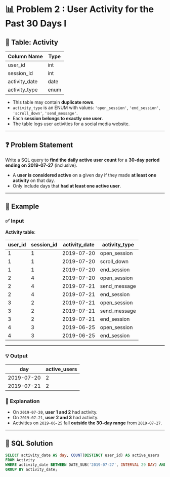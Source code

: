 # 📊 Problem 2 : User Activity for the Past 30 Days I

## 📝 Table: Activity

| Column Name   | Type  |
|---------------|-------|
| user_id       | int   |
| session_id    | int   |
| activity_date | date  |
| activity_type | enum  |

- This table may contain **duplicate rows**.
- `activity_type` is an ENUM with values: `'open_session'`, `'end_session'`, `'scroll_down'`, `'send_message'`.
- Each **session belongs to exactly one user**.
- The table logs user activities for a social media website.

---

## ❓ Problem Statement

Write a SQL query to **find the daily active user count** for a **30-day period ending on 2019-07-27** (inclusive).

- A **user is considered active** on a given day if they made **at least one activity** on that day.
- Only include days that **had at least one active user**.

---

## 📌 Example

### ✅ Input

**Activity table**:

| user_id | session_id | activity_date | activity_type |
|---------|------------|---------------|----------------|
| 1       | 1          | 2019-07-20    | open_session   |
| 1       | 1          | 2019-07-20    | scroll_down    |
| 1       | 1          | 2019-07-20    | end_session    |
| 2       | 4          | 2019-07-20    | open_session   |
| 2       | 4          | 2019-07-21    | send_message   |
| 2       | 4          | 2019-07-21    | end_session    |
| 3       | 2          | 2019-07-21    | open_session   |
| 3       | 2          | 2019-07-21    | send_message   |
| 3       | 2          | 2019-07-21    | end_session    |
| 4       | 3          | 2019-06-25    | open_session   |
| 4       | 3          | 2019-06-25    | end_session    |

---

### 💡 Output

| day        | active_users |
|------------|---------------|
| 2019-07-20 | 2             |
| 2019-07-21 | 2             |

### 🧠 Explanation

- On `2019-07-20`, **user 1 and 2** had activity.
- On `2019-07-21`, **user 2 and 3** had activity.
- Activities on `2019-06-25` fall **outside the 30-day range** from `2019-07-27`.

---

## 🧾 SQL Solution

```sql
SELECT activity_date AS day, COUNT(DISTINCT user_id) AS active_users
FROM Activity
WHERE activity_date BETWEEN DATE_SUB('2019-07-27', INTERVAL 29 DAY) AND '2019-07-27'
GROUP BY activity_date;
